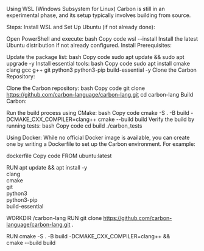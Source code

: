 Using WSL (Windows Subsystem for Linux)
Carbon is still in an experimental phase, and its setup typically involves building from source.

Steps:
Install WSL and Set Up Ubuntu (if not already done):

Open PowerShell and execute:
bash
Copy code
wsl --install
Install the latest Ubuntu distribution if not already configured.
Install Prerequisites:

Update the package list:
bash
Copy code
sudo apt update && sudo apt upgrade -y
Install essential tools:
bash
Copy code
sudo apt install cmake clang gcc g++ git python3 python3-pip build-essential -y
Clone the Carbon Repository:

Clone the Carbon repository:
bash
Copy code
git clone https://github.com/carbon-language/carbon-lang.git
cd carbon-lang
Build Carbon:

Run the build process using CMake:
bash
Copy code
cmake -S . -B build -DCMAKE_CXX_COMPILER=clang++
cmake --build build
Verify the build by running tests:
bash
Copy code
cd build
./carbon_tests

Using Docker:
While no official Docker image is available, you can create one by writing a Dockerfile to set up the Carbon environment. For example:

dockerfile
Copy code
FROM ubuntu:latest

RUN apt update && apt install -y \
    clang \
    cmake \
    git \
    python3 \
    python3-pip \
    build-essential

WORKDIR /carbon-lang
RUN git clone https://github.com/carbon-language/carbon-lang.git .

RUN cmake -S . -B build -DCMAKE_CXX_COMPILER=clang++ && \
    cmake --build build
